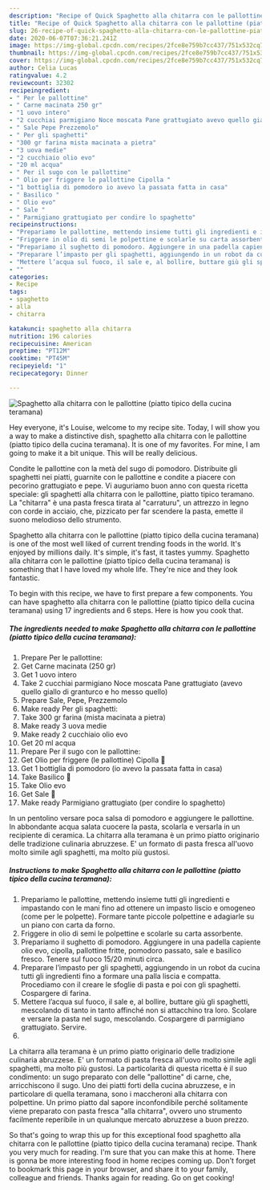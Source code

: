 ```yaml
---
description: "Recipe of Quick Spaghetto alla chitarra con le pallottine (piatto tipico della cucina teramana)"
title: "Recipe of Quick Spaghetto alla chitarra con le pallottine (piatto tipico della cucina teramana)"
slug: 26-recipe-of-quick-spaghetto-alla-chitarra-con-le-pallottine-piatto-tipico-della-cucina-teramana
date: 2020-06-07T07:36:21.241Z
image: https://img-global.cpcdn.com/recipes/2fce8e759b7cc437/751x532cq70/spaghetto-alla-chitarra-con-le-pallottine-piatto-tipico-della-cucina-teramana-recipe-main-photo.jpg
thumbnail: https://img-global.cpcdn.com/recipes/2fce8e759b7cc437/751x532cq70/spaghetto-alla-chitarra-con-le-pallottine-piatto-tipico-della-cucina-teramana-recipe-main-photo.jpg
cover: https://img-global.cpcdn.com/recipes/2fce8e759b7cc437/751x532cq70/spaghetto-alla-chitarra-con-le-pallottine-piatto-tipico-della-cucina-teramana-recipe-main-photo.jpg
author: Celia Lucas
ratingvalue: 4.2
reviewcount: 32302
recipeingredient:
- " Per le pallottine"
- " Carne macinata 250 gr"
- "1 uovo intero"
- "2 cucchiai parmigiano Noce moscata Pane grattugiato avevo quello giallo di granturco e ho messo quello"
- " Sale Pepe Prezzemolo"
- " Per gli spaghetti"
- "300 gr farina mista macinata a pietra"
- "3 uova medie"
- "2 cucchiaio olio evo"
- "20 ml acqua"
- " Per il sugo con le pallottine"
- " Olio per friggere le pallottine Cipolla "
- "1 bottiglia di pomodoro io avevo la passata fatta in casa"
- " Basilico "
- " Olio evo"
- " Sale "
- " Parmigiano grattugiato per condire lo spaghetto"
recipeinstructions:
- "Prepariamo le pallottine, mettendo insieme tutti gli ingredienti e impastando con le mani fino ad ottenere un impasto liscio e omogeneo (come per le polpette). Formare tante piccole polpettine e adagiarle su un piano con carta da forno."
- "Friggere in olio di semi le polpettine e scolarle su carta assorbente."
- "Prepariamo il sughetto di pomodoro. Aggiungere in una padella capiente olio evo, cipolla, pallottine fritte, pomodoro passato, sale e basilico fresco. Tenere sul fuoco 15/20 minuti circa."
- "Preparare l’impasto per gli spaghetti, aggiungendo in un robot da cucina tutti gli ingredienti fino a formare una palla liscia e compatta. Procediamo con il creare le sfoglie di pasta e poi con gli spaghetti. Cospargere di farina."
- "Mettere l’acqua sul fuoco, il sale e, al bollire, buttare giù gli spaghetti, mescolando di tanto in tanto affinché non si attacchino tra loro. Scolare e versare la pasta nel sugo, mescolando. Cospargere di parmigiano grattugiato. Servire."
- ""
categories:
- Recipe
tags:
- spaghetto
- alla
- chitarra

katakunci: spaghetto alla chitarra 
nutrition: 196 calories
recipecuisine: American
preptime: "PT12M"
cooktime: "PT45M"
recipeyield: "1"
recipecategory: Dinner

---
```



![Spaghetto alla chitarra con le pallottine (piatto tipico della cucina teramana)](https://img-global.cpcdn.com/recipes/2fce8e759b7cc437/751x532cq70/spaghetto-alla-chitarra-con-le-pallottine-piatto-tipico-della-cucina-teramana-recipe-main-photo.jpg)

Hey everyone, it's Louise, welcome to my recipe site. Today, I will show you a way to make a distinctive dish, spaghetto alla chitarra con le pallottine (piatto tipico della cucina teramana). It is one of my favorites. For mine, I am going to make it a bit unique. This will be really delicious.

Condite le pallottine con la metà del sugo di pomodoro. Distribuite gli spaghetti nei piatti, guarnite con le pallottine e condite a piacere con pecorino grattugiato e pepe. Vi auguriamo buon anno con questa ricetta speciale: gli spaghetti alla chitarra con le pallottine, piatto tipico teramano. La &#34;chitarra&#34; è una pasta fresca tirata al &#34;carraturu&#34;, un attrezzo in legno con corde in acciaio, che, pizzicato per far scendere la pasta, emette il suono melodioso dello strumento.

Spaghetto alla chitarra con le pallottine (piatto tipico della cucina teramana) is one of the most well liked of current trending foods in the world. It's enjoyed by millions daily. It's simple, it's fast, it tastes yummy. Spaghetto alla chitarra con le pallottine (piatto tipico della cucina teramana) is something that I have loved my whole life. They're nice and they look fantastic.


To begin with this recipe, we have to first prepare a few components. You can have spaghetto alla chitarra con le pallottine (piatto tipico della cucina teramana) using 17 ingredients and 6 steps. Here is how you cook that.

<!--inarticleads1-->

##### The ingredients needed to make Spaghetto alla chitarra con le pallottine (piatto tipico della cucina teramana):

1. Prepare  Per le pallottine:
1. Get  Carne macinata (250 gr)
1. Get 1 uovo intero
1. Take 2 cucchiai parmigiano Noce moscata Pane grattugiato (avevo quello giallo di granturco e ho messo quello)
1. Prepare  Sale, Pepe, Prezzemolo
1. Make ready  Per gli spaghetti:
1. Take 300 gr farina (mista macinata a pietra)
1. Make ready 3 uova medie
1. Make ready 2 cucchiaio olio evo
1. Get 20 ml acqua
1. Prepare  Per il sugo con le pallottine:
1. Get  Olio per friggere (le pallottine) Cipolla 🧅
1. Get 1 bottiglia di pomodoro (io avevo la passata fatta in casa)
1. Take  Basilico 🌿
1. Take  Olio evo
1. Get  Sale 🧂
1. Make ready  Parmigiano grattugiato (per condire lo spaghetto)


In un pentolino versare poca salsa di pomodoro e aggiungere le pallottine. In abbondante acqua salata cuocere la pasta, scolarla e versarla in un recipiente di ceramica. La chitarra alla teramana è un primo piatto originario delle tradizione culinaria abruzzese. E&#39; un formato di pasta fresca all&#39;uovo molto simile agli spaghetti, ma molto più gustosi. 

<!--inarticleads2-->

##### Instructions to make Spaghetto alla chitarra con le pallottine (piatto tipico della cucina teramana):

1. Prepariamo le pallottine, mettendo insieme tutti gli ingredienti e impastando con le mani fino ad ottenere un impasto liscio e omogeneo (come per le polpette). Formare tante piccole polpettine e adagiarle su un piano con carta da forno.
1. Friggere in olio di semi le polpettine e scolarle su carta assorbente.
1. Prepariamo il sughetto di pomodoro. Aggiungere in una padella capiente olio evo, cipolla, pallottine fritte, pomodoro passato, sale e basilico fresco. Tenere sul fuoco 15/20 minuti circa.
1. Preparare l’impasto per gli spaghetti, aggiungendo in un robot da cucina tutti gli ingredienti fino a formare una palla liscia e compatta. Procediamo con il creare le sfoglie di pasta e poi con gli spaghetti. Cospargere di farina.
1. Mettere l’acqua sul fuoco, il sale e, al bollire, buttare giù gli spaghetti, mescolando di tanto in tanto affinché non si attacchino tra loro. Scolare e versare la pasta nel sugo, mescolando. Cospargere di parmigiano grattugiato. Servire.
1. 


La chitarra alla teramana è un primo piatto originario delle tradizione culinaria abruzzese. E&#39; un formato di pasta fresca all&#39;uovo molto simile agli spaghetti, ma molto più gustosi. La particolarità di questa ricetta è il suo condimento: un sugo preparato con delle &#34;pallottine&#34; di carne, che, arricchiscono il sugo. Uno dei piatti forti della cucina abruzzese, e in particolare di quella teramana, sono i maccheroni alla chitarra con polpettine. Un primo piatto dal sapore inconfondibile perché solitamente viene preparato con pasta fresca &#34;alla chitarra&#34;, ovvero uno strumento facilmente reperibile in un qualunque mercato abruzzese a buon prezzo. 

So that's going to wrap this up for this exceptional food spaghetto alla chitarra con le pallottine (piatto tipico della cucina teramana) recipe. Thank you very much for reading. I'm sure that you can make this at home. There is gonna be more interesting food in home recipes coming up. Don't forget to bookmark this page in your browser, and share it to your family, colleague and friends. Thanks again for reading. Go on get cooking!
